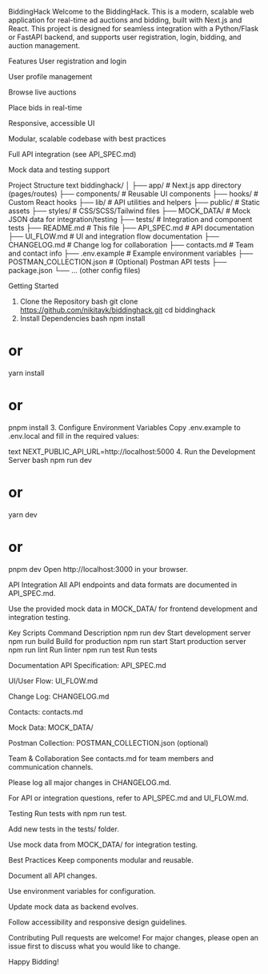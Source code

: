  BiddingHack 
Welcome to the BiddingHack. This is a modern, scalable web application for real-time ad auctions and bidding, built with Next.js and React. This project is designed for seamless integration with a Python/Flask or FastAPI backend, and supports user registration, login, bidding, and auction management.

 Features
User registration and login

User profile management

Browse live auctions

Place bids in real-time

Responsive, accessible UI

Modular, scalable codebase with best practices

Full API integration (see API_SPEC.md)

Mock data and testing support

Project Structure
text
biddinghack/
│
├── app/                # Next.js app directory (pages/routes)
├── components/         # Reusable UI components
├── hooks/              # Custom React hooks
├── lib/                # API utilities and helpers
├── public/             # Static assets
├── styles/             # CSS/SCSS/Tailwind files
├── MOCK_DATA/          # Mock JSON data for integration/testing
├── tests/              # Integration and component tests
├── README.md           # This file
├── API_SPEC.md         # API documentation
├── UI_FLOW.md          # UI and integration flow documentation
├── CHANGELOG.md        # Change log for collaboration
├── contacts.md         # Team and contact info
├── .env.example        # Example environment variables
├── POSTMAN_COLLECTION.json # (Optional) Postman API tests
├── package.json
└── ... (other config files)


 Getting Started
1. Clone the Repository
bash
git clone https://github.com/nikitayk/biddinghack.git
cd biddinghack
2. Install Dependencies
bash
npm install
# or
yarn install
# or
pnpm install
3. Configure Environment Variables
Copy .env.example to .env.local and fill in the required values:

text
NEXT_PUBLIC_API_URL=http://localhost:5000
4. Run the Development Server
bash
npm run dev
# or
yarn dev
# or
pnpm dev
Open http://localhost:3000 in your browser.

 API Integration
All API endpoints and data formats are documented in API_SPEC.md.

Use the provided mock data in MOCK_DATA/ for frontend development and integration testing.

Key Scripts
Command	Description
npm run dev	Start development server
npm run build	Build for production
npm run start	Start production server
npm run lint	Run linter
npm run test	Run tests


 Documentation
API Specification: API_SPEC.md

UI/User Flow: UI_FLOW.md

Change Log: CHANGELOG.md

Contacts: contacts.md

Mock Data: MOCK_DATA/

Postman Collection: POSTMAN_COLLECTION.json (optional)

 Team & Collaboration
See contacts.md for team members and communication channels.

Please log all major changes in CHANGELOG.md.

For API or integration questions, refer to API_SPEC.md and UI_FLOW.md.

 Testing
Run tests with npm run test.

Add new tests in the tests/ folder.

Use mock data from MOCK_DATA/ for integration testing.

 Best Practices
Keep components modular and reusable.

Document all API changes.

Use environment variables for configuration.

Update mock data as backend evolves.

Follow accessibility and responsive design guidelines.

 Contributing
Pull requests are welcome! For major changes, please open an issue first to discuss what you would like to change.



Happy Bidding! 